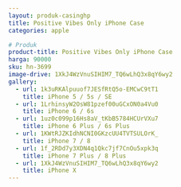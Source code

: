 ```yaml
---
layout: produk-casinghp
title: Positive Vibes Only iPhone Case
categories: apple

# Produk
product-title: Positive Vibes Only iPhone Case
harga: 90000
sku: hn-3699
image-drive: 1XkJ4WzVnuSIHIM7_TQ6wLhQ3x8qY6wy2
gallery:
  - url: 1k3uRKAlpuuof7JESfRtQ5o-EMCwC9tT1
    title: iPhone 5 / 5s / SE
  - url: 1LrhinsyW2OsW81pzef00uGCxON0a4Vu0
    title: iPhone 6 / 6s
  - url: 1uz0c099p16Hs8aV_tKbB5784HCUrVXu7
    title: iPhone 6 Plus / 6s Plus
  - url: 1KWtRJZKIdhNCNI0GKzcUU4TVTSULOrK_
    title: iPhone 7 / 8
  - url: 1f_2RDd7y3XDN4q1Qkc7jf7CnOu5xpk3q
    title: iPhone 7 Plus / 8 Plus
  - url: 1XkJ4WzVnuSIHIM7_TQ6wLhQ3x8qY6wy2
    title: iPhone X
---
```

